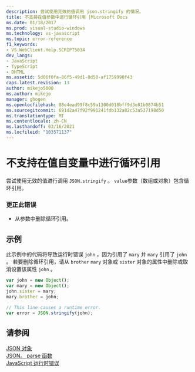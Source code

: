 ```yaml
---
description: 尝试使用无效的值调用 json.stringify 的情况。
title: 不支持在值参数中进行循环引用 |Microsoft Docs
ms.date: 01/18/2017
ms.prod: visual-studio-windows
ms.technology: vs-javascript
ms.topic: error-reference
f1_keywords:
- VS.WebClient.Help.SCRIPT5034
dev_langs:
- JavaScript
- TypeScript
- DHTML
ms.assetid: 5d06f0fa-86f5-49d1-8d50-af1759990f43
caps.latest.revision: 13
author: mikejo5000
ms.author: mikejo
manager: ghogen
ms.openlocfilehash: 88e4ead99f8c59a1300d018bff9d3e81b0874b51
ms.sourcegitcommit: 691d2a47f92f991241fdb132a82c53a537198d50
ms.translationtype: MT
ms.contentlocale: zh-CN
ms.lasthandoff: 03/16/2021
ms.locfileid: "103571137"
---
```

# <a name="circular-reference-in-value-argument-not-supported"></a>不支持在值自变量中进行循环引用
尝试使用无效的值进行调用 `JSON.stringify` 。 `value`参数（数组或对象）包含循环引用。  
  
### <a name="to-correct-this-error"></a>更正此错误  
  
- 从参数中删除循环引用。  
  
## <a name="example"></a>示例  
 此示例中的代码将导致运行时错误 `john` ，因为引用了 `mary` 并 `mary` 引用了 `john` 。 若要删除循环引用，请从 `brother` `mary` 对象或 `sister` 对象的属性中删除或取消设置该属性 `john` 。  
  
```JavaScript  
var john = new Object();  
var mary = new Object();  
john.sister = mary;  
mary.brother = john;  
  
// This line causes a runtime error.  
var error = JSON.stringify(john);  
```  
  
## <a name="see-also"></a>请参阅  
 [JSON 对象](https://developer.mozilla.org/docs/Web/JavaScript/Reference/Global_Objects/JSON)   
 [JSON。 parse 函数](https://developer.mozilla.org/docs/Web/JavaScript/Reference/Global_Objects/JSON/parse)   
 [JavaScript 运行时错误](/microsoft-edge/devtools-guide/console/error-and-status-codes#javascript-run-time-errors)
